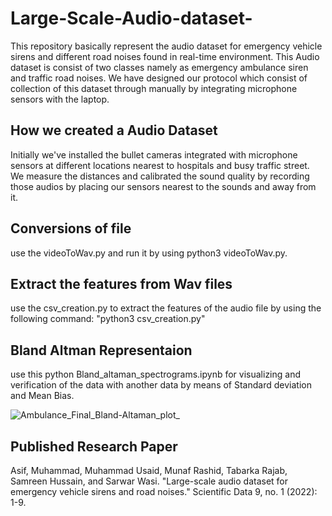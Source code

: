 # Large-Scale-Audio-dataset-
This repository basically represent the  audio dataset for emergency vehicle sirens and different road noises found in real-time environment.  This Audio dataset is consist of  two classes namely as emergency ambulance siren and traffic road noises. We have designed our protocol which consist of collection of this dataset through manually by integrating  microphone sensors with the laptop. 


## How we created a Audio Dataset

Initially we've installed the bullet cameras integrated with microphone sensors at different locations nearest to hospitals and busy traffic street. We measure the distances and calibrated the sound quality by recording those audios by placing our sensors nearest to the sounds and away from it. 

## Conversions of file
use the videoToWav.py and run it by using python3 videoToWav.py.

## Extract the features from Wav files
use the csv_creation.py to extract the features of the audio file by using the following command:
"python3 csv_creation.py"


## Bland Altman Representaion 

use this python Bland_altaman_spectrograms.ipynb for visualizing and verification of the data with another data by means of Standard deviation and Mean Bias.

![Ambulance_Final_Bland-Altaman_plot_](https://user-images.githubusercontent.com/49900380/154791218-cf10f8b2-97d5-4d75-bfd7-51039fb0ae03.png)


## Published Research Paper

Asif, Muhammad, Muhammad Usaid, Munaf Rashid, Tabarka Rajab, Samreen Hussain, and Sarwar Wasi. "Large-scale audio dataset for emergency vehicle sirens and road noises." Scientific Data 9, no. 1 (2022): 1-9. 


